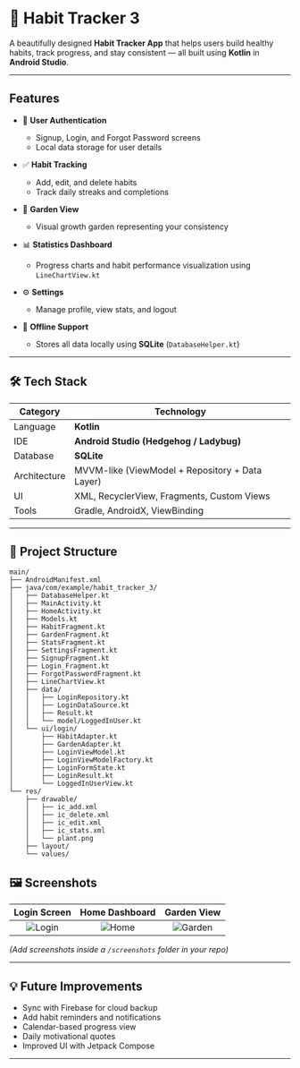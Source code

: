 # 🌱 Habit Tracker 3

A beautifully designed **Habit Tracker App** that helps users build healthy habits, track progress, and stay consistent — all built using **Kotlin** in **Android Studio**.

---

## Features

* 🔐 **User Authentication**

  * Signup, Login, and Forgot Password screens
  * Local data storage for user details

* ✅ **Habit Tracking**

  * Add, edit, and delete habits
  * Track daily streaks and completions

* 🌿 **Garden View**

  * Visual growth garden representing your consistency

* 📊 **Statistics Dashboard**

  * Progress charts and habit performance visualization using `LineChartView.kt`

* ⚙️ **Settings**

  * Manage profile, view stats, and logout

* 💾 **Offline Support**

  * Stores all data locally using **SQLite** (`DatabaseHelper.kt`)

---

## 🛠️ Tech Stack

| Category     | Technology                                      |
| ------------ | ----------------------------------------------- |
| Language     | **Kotlin**                                      |
| IDE          | **Android Studio (Hedgehog / Ladybug)**         |
| Database     | **SQLite**                                      |
| Architecture | MVVM-like (ViewModel + Repository + Data Layer) |
| UI           | XML, RecyclerView, Fragments, Custom Views      |
| Tools        | Gradle, AndroidX, ViewBinding                   |

---

## 📂 Project Structure

```
main/
├── AndroidManifest.xml
├── java/com/example/habit_tracker_3/
│   ├── DatabaseHelper.kt
│   ├── MainActivity.kt
│   ├── HomeActivity.kt
│   ├── Models.kt
│   ├── HabitFragment.kt
│   ├── GardenFragment.kt
│   ├── StatsFragment.kt
│   ├── SettingsFragment.kt
│   ├── SignupFragment.kt
│   ├── Login_Fragment.kt
│   ├── ForgotPasswordFragment.kt
│   ├── LineChartView.kt
│   ├── data/
│   │   ├── LoginRepository.kt
│   │   ├── LoginDataSource.kt
│   │   ├── Result.kt
│   │   └── model/LoggedInUser.kt
│   └── ui/login/
│       ├── HabitAdapter.kt
│       ├── GardenAdapter.kt
│       ├── LoginViewModel.kt
│       ├── LoginViewModelFactory.kt
│       ├── LoginFormState.kt
│       ├── LoginResult.kt
│       └── LoggedInUserView.kt
└── res/
    ├── drawable/
    │   ├── ic_add.xml
    │   ├── ic_delete.xml
    │   ├── ic_edit.xml
    │   ├── ic_stats.xml
    │   └── plant.png
    ├── layout/
    └── values/
```


## 🖼️ Screenshots

|           Login Screen          |         Home Dashboard        |            Garden View            |
| :-----------------------------: | :---------------------------: | :-------------------------------: |
| ![Login](screenshots/login.png) | ![Home](screenshots/home.png) | ![Garden](screenshots/garden.png) |

*(Add screenshots inside a `/screenshots` folder in your repo)*

---

## 💡 Future Improvements

* Sync with Firebase for cloud backup
* Add habit reminders and notifications
* Calendar-based progress view
* Daily motivational quotes
* Improved UI with Jetpack Compose

---
